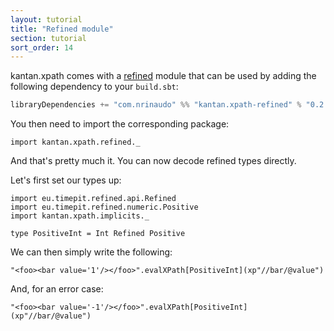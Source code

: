```yaml
---
layout: tutorial
title: "Refined module"
section: tutorial
sort_order: 14
---
```

kantan.xpath comes with a [refined](https://github.com/fthomas/refined) module that can be used
by adding the following dependency to your `build.sbt`:

```scala
libraryDependencies += "com.nrinaudo" %% "kantan.xpath-refined" % "0.2.0"
```

You then need to import the corresponding package:

```tut:silent
import kantan.xpath.refined._
```

And that's pretty much it. You can now decode refined types directly.

Let's first set our types up:

```tut:silent
import eu.timepit.refined.api.Refined
import eu.timepit.refined.numeric.Positive
import kantan.xpath.implicits._

type PositiveInt = Int Refined Positive
```

We can then simply write the following:

```tut
"<foo><bar value='1'/></foo>".evalXPath[PositiveInt](xp"//bar/@value")
```

And, for an error case:

```tut
"<foo><bar value='-1'/></foo>".evalXPath[PositiveInt](xp"//bar/@value")
```
